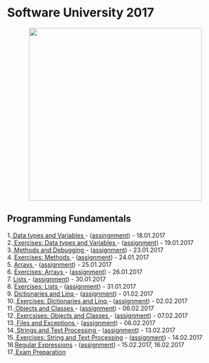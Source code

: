 # Software University 2017
<p align="center"><a href="https://softuni.bg/"><img src="https://softuni.bg/Files/UserFiles/ImageGallery/softuni-2.0.jpg" alt="" width="403" height="403" /> </a></p>

<h2> Programming Fundamentals </h2>
1.<a href="https://github.com/badjok3/creative-title/tree/master/dataTypes"> Data types and Variables </a> - (<a href="https://github.com/badjok3/creative-title/blob/master/dataTypes/README.md">assingnment</a>) - 18.01.2017<br>
2.<a href="https://github.com/badjok3/creative-title/tree/master/dataTypesExercise"> Exercises: Data types and Variables </a> - (<a href="https://github.com/badjok3/creative-title/blob/master/dataTypesExercise/README.md">assignment</a>) - 19.01.2017<br>
3.<a href="https://github.com/badjok3/creative-title/tree/master/Methods%20And%20Debugging"> Methods and Debugging </a> - (<a href="https://github.com/badjok3/creative-title/blob/master/Methods%20And%20Debugging/README.md">assignment</a>) - 23.01.2017<br>
4. <a href="https://github.com/badjok3/creative-title/tree/master/Methods%20Exercise"> Exercises: Methods </a> - (<a href="https://github.com/badjok3/creative-title/blob/master/Methods%20Exercise/README.md">assignment</a>) - 24.01.2017 <br>
5. <a href="https://github.com/badjok3/creative-title/tree/master/Arrays"> Arrays </a> - (<a href="https://github.com/badjok3/creative-title/blob/master/Arrays/README.md">assignment</a>) - 25.01.2017 <br>
6. <a href="https://github.com/badjok3/creative-title/tree/master/Arrays%20Exercise"> Exercises: Arrays </a> - (<a href="https://github.com/badjok3/creative-title/blob/master/Arrays%20Exercise/README.md">assignment</a>) - 26.01.2017 <br>
7. <a href="https://github.com/badjok3/creative-title/tree/master/Lists"> Lists </a> - (<a href="https://github.com/badjok3/creative-title/blob/master/Lists/README.md">assignment</a>) - 30.01.2017 <br>
8. <a href="https://github.com/badjok3/creative-title/tree/master/Lists%20Exercise"> Exercises: Lists </a> - (<a href="https://github.com/badjok3/creative-title/blob/master/Lists%20Exercise/README.md">assignment</a>) - 31.01.2017 <br>
9. <a href="https://github.com/badjok3/creative-title/tree/master/Dictionaries%20and%20Linq"> Dictionaries and Linq </a> - (<a href="https://github.com/badjok3/creative-title/blob/master/Dictionaries%20and%20Linq/README.md">assignment</a>) - 01.02.2017<br>
10.<a href="https://github.com/badjok3/creative-title/tree/master/Dictionaries%20and%20Linq%20Exercise"> Exercises: Dictionaries and Linq </a> - (<a href="https://github.com/badjok3/creative-title/blob/master/Dictionaries%20and%20Linq%20Exercise/README.md">assignment</a>) - 02.02.2017<br>
11.<a href="https://github.com/badjok3/creative-title/tree/master/Objects%20And%20Classes"> Objects and Classes </a> - (<a href="https://github.com/badjok3/creative-title/blob/master/Objects%20And%20Classes/README.md">assignment</a>) - 06.02.2017<br>
12.<a href="https://github.com/badjok3/creative-title/tree/master/Objects%20And%20Classes%20Exercise"> Exercsises: Objects and Classes </a> - (<a href="https://github.com/badjok3/creative-title/blob/master/Objects%20And%20Classes%20Exercise/README.md">assignment</a>) - 07.02.2017<br>
13.<a href="https://github.com/badjok3/creative-title/tree/master/Files%20and%20Exceptions"> Files and Exceptions </a> - (<a href="https://github.com/badjok3/creative-title/blob/master/Files%20and%20Exceptions/README.md">assignment</a>) - 08.02.2017<br>
14.<a href="https://github.com/badjok3/creative-title/tree/master/String%20and%20Text%20Processing"> Strings and Text Processing </a> - (<a href="https://github.com/badjok3/creative-title/blob/master/String%20and%20Text%20Processing/README.md">assignment</a>) - 13.02.2017<br>
15.<a href="https://github.com/badjok3/creative-title/tree/master/Strings%20and%20Text%20Processing%20Exercise"> Exercises: String and Text Processing</a> - (<a href="https://github.com/badjok3/creative-title/blob/master/Strings%20and%20Text%20Processing%20Exercise/README.md">assignment</a>) - 14.02.2017<br>
16.<a href="https://github.com/badjok3/creative-title/tree/master/Regular%20Expressions">Regular Expressions</a> - (<a href="https://github.com/badjok3/creative-title/blob/master/Regular%20Expressions/README.md">assignment</a>) - 15.02.2017, 16.02.2017<br>
17.<a href="https://github.com/badjok3/creative-title/tree/master/Exam%20Prep"> Exam Preparation </a>
</p>
